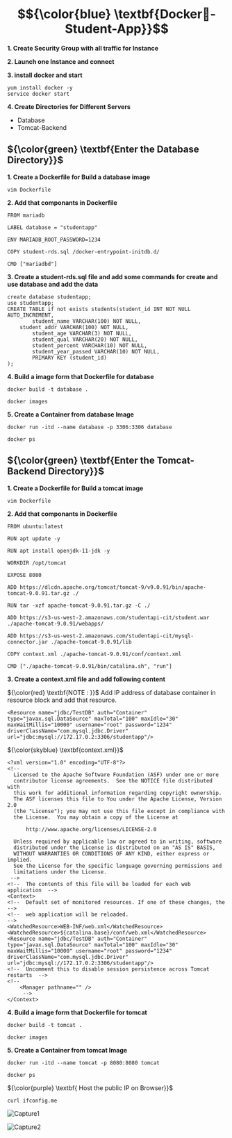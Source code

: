 
#  $${\color{blue} \textbf{Docker🐳-Student-App}}$$

**1. Create Security Group with all traffic for Instance**

**2. Launch one Instance and connect**

**3. install docker and start**
````
yum install docker -y
service docker start
````

**4. Create Directories for Different Servers**
- Database
- Tomcat-Backend


##  ${\color{green} \textbf{Enter the Database Directory}}$

**1. Create a Dockerfile for Build a database image**
````
vim Dockerfile
````
**2. Add that componants in Dockerfile**
````
FROM mariadb

LABEL database = "studentapp"

ENV MARIADB_ROOT_PASSWORD=1234

COPY student-rds.sql /docker-entrypoint-initdb.d/

CMD ["mariadbd"]
````
**3. Create a student-rds.sql file and add some commands for create and use database and add the data**
````
create database studentapp;
use studentapp;
CREATE TABLE if not exists students(student_id INT NOT NULL AUTO_INCREMENT,
        student_name VARCHAR(100) NOT NULL,
    student_addr VARCHAR(100) NOT NULL,
        student_age VARCHAR(3) NOT NULL,
        student_qual VARCHAR(20) NOT NULL,
        student_percent VARCHAR(10) NOT NULL,
        student_year_passed VARCHAR(10) NOT NULL,
        PRIMARY KEY (student_id)
);
````

**4. Build a image form that Dockerfile for database**
````
docker build -t database .
````
````
docker images
````
**5. Create a Container from database Image**
````
docker run -itd --name database -p 3306:3306 database
````
````
docker ps
````

##  ${\color{green} \textbf{Enter the Tomcat-Backend Directory}}$

**1. Create a Dockerfile for Build a tomcat image**
````
vim Dockerfile
````
**2. Add that componants in Dockerfile**
````
FROM ubuntu:latest

RUN apt update -y

RUN apt install openjdk-11-jdk -y

WORKDIR /opt/tomcat

EXPOSE 8080

ADD https://dlcdn.apache.org/tomcat/tomcat-9/v9.0.91/bin/apache-tomcat-9.0.91.tar.gz ./

RUN tar -xzf apache-tomcat-9.0.91.tar.gz -C ./

ADD https://s3-us-west-2.amazonaws.com/studentapi-cit/student.war ./apache-tomcat-9.0.91/webapps/

ADD https://s3-us-west-2.amazonaws.com/studentapi-cit/mysql-connector.jar ./apache-tomcat-9.0.91/lib

COPY context.xml ./apache-tomcat-9.0.91/conf/context.xml

CMD ["./apache-tomcat-9.0.91/bin/catalina.sh", "run"]
````
**3. Create a context.xml file and add following content**

${\color{red} \textbf{NOTE : }}$ Add IP address of database container in resource block and add that resource.

````
<Resource name="jdbc/TestDB" auth="Container" type="javax.sql.DataSource" maxTotal="100" maxIdle="30" maxWaitMillis="10000" username="root" password="1234" driverClassName="com.mysql.jdbc.Driver" url="jdbc:mysql://172.17.0.2:3306/studentapp"/>
````
${\color{skyblue} \textbf{context.xml}}$
````
<?xml version="1.0" encoding="UTF-8"?>
<!-- 
  Licensed to the Apache Software Foundation (ASF) under one or more
  contributor license agreements.  See the NOTICE file distributed with
  this work for additional information regarding copyright ownership.
  The ASF licenses this file to You under the Apache License, Version 2.0
  (the "License"); you may not use this file except in compliance with
  the License.  You may obtain a copy of the License at

      http://www.apache.org/licenses/LICENSE-2.0

  Unless required by applicable law or agreed to in writing, software
  distributed under the License is distributed on an "AS IS" BASIS,
  WITHOUT WARRANTIES OR CONDITIONS OF ANY KIND, either express or implied.
  See the License for the specific language governing permissions and
  limitations under the License.
 -->
<!--  The contents of this file will be loaded for each web application  -->
<Context>
<!--  Default set of monitored resources. If one of these changes, the     -->
<!--  web application will be reloaded.                                    -->
<WatchedResource>WEB-INF/web.xml</WatchedResource>
<WatchedResource>${catalina.base}/conf/web.xml</WatchedResource>
<Resource name="jdbc/TestDB" auth="Container" type="javax.sql.DataSource" maxTotal="100" maxIdle="30" maxWaitMillis="10000" username="root" password="1234" driverClassName="com.mysql.jdbc.Driver" url="jdbc:mysql://172.17.0.2:3306/studentapp"/>
<!--  Uncomment this to disable session persistence across Tomcat restarts  -->
<!-- 
    <Manager pathname="" />
     -->
</Context>
````

**4. Build a image form that Dockerfile for tomcat**
````
docker build -t tomcat .
````
````
docker images
````
**5. Create a Container from tomcat Image**
````
docker run -itd --name tomcat -p 8080:8080 tomcat
````
````
docker ps
````

${\color{purple} \textbf{ Host the public IP on Browser}}$
````
curl ifconfig.me
````

![Capture1](https://github.com/aarti215/Docker-Student-App/assets/171672859/9dea53c5-1a68-42cd-ad4c-523490c0d061)

![Capture2](https://github.com/aarti215/Docker-Student-App/assets/171672859/3f250262-146c-4f02-aa0f-c6680f18ab12)
